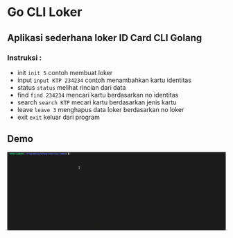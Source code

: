 # Go CLI Loker

## Aplikasi sederhana loker ID Card CLI Golang

### Instruksi :

- init `init 5` contoh membuat loker
- input `input KTP 234234` contoh menambahkan kartu identitas
- status `status` melihat rincian dari data 
- find `find 234234` mencari kartu berdasarkan no identitas
- search `search KTP` mecari kartu berdasarkan jenis kartu  
- leave `leave 3` menghapus data loker berdasarkan no loker
- exit `exit` keluar dari program

## Demo
![Game Process](assets/test.gif)